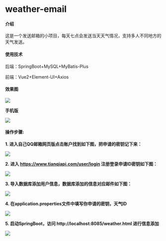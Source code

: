 # weather-email

#### 介绍

这是一个发送邮箱的小项目，每天七点会发送当天天气情况，支持多人不同地方的天气发送。

#### 使用技术
后端：SpringBoot+MySQL+MyBatis-Plus

前端：Vue2+Element-UI+Axios
#### 效果图

<img src="https://xinwendegulimall.oss-cn-beijing.aliyuncs.com/img.01.png"/>

**手机版**

<img src="https://xinwendegulimall.oss-cn-beijing.aliyuncs.com/img_6.png"/>

####  操作步骤:

**1. 进入自己QQ邮箱网页版点击账户找到如下图，把申请的密钥记下来：**

<img src="https://xinwendegulimall.oss-cn-beijing.aliyuncs.com/img_1.png"/>

**2. 进入 https://www.tianqiapi.com/user/login 注册登录申请ID密钥如下图：**

<img src="https://xinwendegulimall.oss-cn-beijing.aliyuncs.com/img_2.png"/>

**3. 导入数据库添加用户信息，数据库添加的信息对应邮件如下图：**

<img src="https://xinwendegulimall.oss-cn-beijing.aliyuncs.com/img_03.png"/>

**4. 在application.properties文件中填写你申请的密钥，天气ID**

<img src="https://xinwendegulimall.oss-cn-beijing.aliyuncs.com/img_4.png"/>

**5. 启动SpringBoot，访问 http://localhost:8085/weather.html 进行信息添加**

<img src="https://xinwendegulimall.oss-cn-beijing.aliyuncs.com/img_5.png"/>
